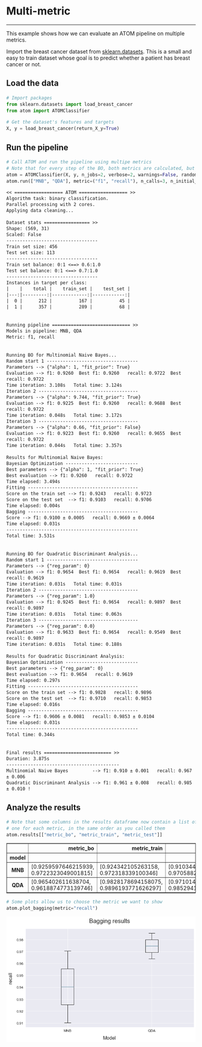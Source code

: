 # Multi-metric
-----------------------

This example shows how we can evaluate an ATOM pipeline on multiple metrics.

Import the breast cancer dataset from [sklearn.datasets](https://scikit-learn.org/stable/datasets/index.html#wine-dataset). This is a small and easy to train dataset whose goal is to predict whether a patient has breast cancer or not.

## Load the data


```python
# Import packages
from sklearn.datasets import load_breast_cancer
from atom import ATOMClassifier
```


```python
# Get the dataset's features and targets
X, y = load_breast_cancer(return_X_y=True)
```

## Run the pipeline


```python
# Call ATOM and run the pipeline using multipe metrics
# Note that for every step of the BO, both metrics are calculated, but only the first is used for optimization!
atom = ATOMClassifier(X, y, n_jobs=2, verbose=2, warnings=False, random_state=1)
atom.run(["MNB", "QDA"], metric=("f1", "recall"), n_calls=3, n_initial_points=1, bagging=4)
```

    << ================== ATOM ================== >>
    Algorithm task: binary classification.
    Parallel processing with 2 cores.
    Applying data cleaning...
    
    Dataset stats ================= >>
    Shape: (569, 31)
    Scaled: False
    ----------------------------------
    Train set size: 456
    Test set size: 113
    ----------------------------------
    Train set balance: 0:1 <==> 0.6:1.0
    Test set balance: 0:1 <==> 0.7:1.0
    ----------------------------------
    Instances in target per class:
    |    |    total |    train_set |    test_set |
    |---:|---------:|-------------:|------------:|
    |  0 |      212 |          167 |          45 |
    |  1 |      357 |          289 |          68 |
    
    
    Running pipeline ============================= >>
    Models in pipeline: MNB, QDA
    Metric: f1, recall
    
    
    Running BO for Multinomial Naive Bayes...
    Random start 1 ----------------------------------
    Parameters --> {"alpha": 1, "fit_prior": True}
    Evaluation --> f1: 0.9260  Best f1: 0.9260   recall: 0.9722  Best recall: 0.9722
    Time iteration: 3.108s   Total time: 3.124s
    Iteration 2 -------------------------------------
    Parameters --> {"alpha": 9.744, "fit_prior": True}
    Evaluation --> f1: 0.9225  Best f1: 0.9260   recall: 0.9688  Best recall: 0.9722
    Time iteration: 0.048s   Total time: 3.172s
    Iteration 3 -------------------------------------
    Parameters --> {"alpha": 0.66, "fit_prior": False}
    Evaluation --> f1: 0.9223  Best f1: 0.9260   recall: 0.9655  Best recall: 0.9722
    Time iteration: 0.044s   Total time: 3.357s
    
    Results for Multinomial Naive Bayes:         
    Bayesian Optimization ---------------------------
    Best parameters --> {"alpha": 1, "fit_prior": True}
    Best evaluation --> f1: 0.9260   recall: 0.9722
    Time elapsed: 3.494s
    Fitting -----------------------------------------
    Score on the train set --> f1: 0.9243   recall: 0.9723
    Score on the test set  --> f1: 0.9103   recall: 0.9706
    Time elapsed: 0.004s
    Bagging -----------------------------------------
    Score --> f1: 0.9100 ± 0.0005   recall: 0.9669 ± 0.0064
    Time elapsed: 0.031s
    -------------------------------------------------
    Total time: 3.531s
    
    
    Running BO for Quadratic Discriminant Analysis...
    Random start 1 ----------------------------------
    Parameters --> {"reg_param": 0}
    Evaluation --> f1: 0.9654  Best f1: 0.9654   recall: 0.9619  Best recall: 0.9619
    Time iteration: 0.031s   Total time: 0.031s
    Iteration 2 -------------------------------------
    Parameters --> {"reg_param": 1.0}
    Evaluation --> f1: 0.9245  Best f1: 0.9654   recall: 0.9897  Best recall: 0.9897
    Time iteration: 0.031s   Total time: 0.063s
    Iteration 3 -------------------------------------
    Parameters --> {"reg_param": 0.0}
    Evaluation --> f1: 0.9633  Best f1: 0.9654   recall: 0.9549  Best recall: 0.9897
    Time iteration: 0.031s   Total time: 0.188s
    
    Results for Quadratic Discriminant Analysis:         
    Bayesian Optimization ---------------------------
    Best parameters --> {"reg_param": 0}
    Best evaluation --> f1: 0.9654   recall: 0.9619
    Time elapsed: 0.297s
    Fitting -----------------------------------------
    Score on the train set --> f1: 0.9828   recall: 0.9896
    Score on the test set  --> f1: 0.9710   recall: 0.9853
    Time elapsed: 0.016s
    Bagging -----------------------------------------
    Score --> f1: 0.9606 ± 0.0081   recall: 0.9853 ± 0.0104
    Time elapsed: 0.031s
    -------------------------------------------------
    Total time: 0.344s
    
    
    Final results ========================= >>
    Duration: 3.875s
    ------------------------------------------
    Multinomial Naive Bayes         --> f1: 0.910 ± 0.001   recall: 0.967 ± 0.006
    Quadratic Discriminant Analysis --> f1: 0.961 ± 0.008   recall: 0.985 ± 0.010 !
    

## Analyze the results


```python
# Note that some columns in the results dataframe now contain a list of scores,
# one for each metric, in the same order as you called them
atom.results[["metric_bo", "metric_train", "metric_test"]]
```




<div>
<style scoped>
    .dataframe tbody tr th:only-of-type {
        vertical-align: middle;
    }

    .dataframe tbody tr th {
        vertical-align: top;
    }

    .dataframe thead th {
        text-align: right;
    }
</style>
<table border="1" class="dataframe">
  <thead>
    <tr style="text-align: right;">
      <th></th>
      <th>metric_bo</th>
      <th>metric_train</th>
      <th>metric_test</th>
    </tr>
    <tr>
      <th>model</th>
      <th></th>
      <th></th>
      <th></th>
    </tr>
  </thead>
  <tbody>
    <tr>
      <th>MNB</th>
      <td>[0.9259597646215939, 0.9722323049001815]</td>
      <td>[0.924342105263158, 0.972318339100346]</td>
      <td>[0.9103448275862068, 0.9705882352941176]</td>
    </tr>
    <tr>
      <th>QDA</th>
      <td>[0.965402611638704, 0.9618874773139746]</td>
      <td>[0.9828178694158075, 0.9896193771626297]</td>
      <td>[0.9710144927536232, 0.9852941176470589]</td>
    </tr>
  </tbody>
</table>
</div>




```python
# Some plots allow us to choose the metric we want to show
atom.plot_bagging(metric="recall")
```


![png](output_8_0.png)

